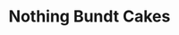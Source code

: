 ---
title: "Nothing Bundt Cakes"
url: /omaha/nothing-bundt-cakes-south-168th-street/
shop: Konditorei
---
